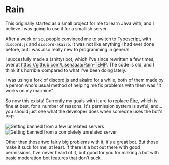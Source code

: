 # Rain

This originally started as a small project for me to learn Java with, and I believe I was going to use it for a smallish server.

After a week or so, people convinced me to switch to Typescript, with `discord.js` and `discord-akairo`. It was not like anything I had ever done before, but I was also really new to programming in general.

I succesfully made a (shitty) bot, which I've since rewritten a few times, over at https://github.com/Lisenaaaa/Rain-TEMP. The code is old, and I think it's horrible compared to what I've been doing lately.

I was using a fork of discord.js and akairo for a while, both of them made by a person who's usual method of helping me fix problems with them was "it works on my machine".

So now this exists! Currently my goals with it are to replace [Fire](https://github.com/FireDiscordBot/bot), which is fine at best, for a number of reasons. It's permission system is awful, and... you should just see what the developer does when someone uses the bot's PFP.

![Getting banned from a few unrelated servers](https://cdn.discordapp.com/attachments/887123735914610739/910248733176897617/unknown.png) ![Getting banned from a **completely unrelated** server](https://cdn.discordapp.com/attachments/887123735914610739/910248977646104597/unknown.png)

Other than those two fairly big problems with it, it's a great bot. But those make it suck for me, at least. If there is a bot out there with good permissions, I've never heard of it, but good for you for making a bot with basic moderation bot features that don't suck.